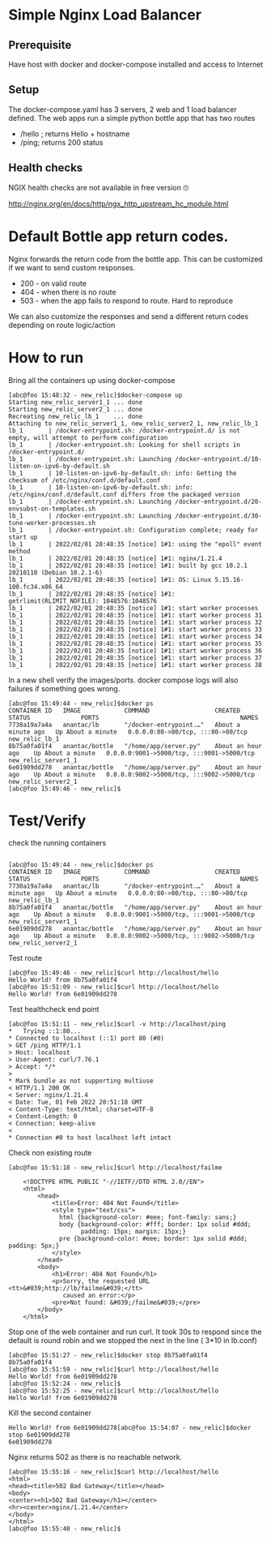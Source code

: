 # Simple Nginx Load Balancer

## Prerequisite
  Have host with docker and docker-compose installed and access to Internet

## Setup 
The docker-compose.yaml has 3 servers, 2 web and 1 load balancer defined.
The web apps run a simple python bottle app that has two routes
  - /hello ; returns Hello + hostname
  - /ping; returns 200 status


## Health checks
NGIX health checks are not available in free version :roll_eyes:

http://nginx.org/en/docs/http/ngx_http_upstream_hc_module.html


# Default Bottle app return codes. 

  Nginx forwards the return code from the bottle app. This can be customized if we want to send custom responses.
  - 200 - on valid route
  - 404 - when there is no route
  - 503 - when the app fails to respond to route. Hard to reproduce
  
  We can also customize the responses and send a different return codes depending on route logic/action

# How to run

Bring all the containers up using docker-compose

```
[abc@foo 15:48:32 - new_relic]$docker-compose up
Starting new_relic_server1_1 ... done
Starting new_relic_server2_1 ... done
Recreating new_relic_lb_1    ... done
Attaching to new_relic_server1_1, new_relic_server2_1, new_relic_lb_1
lb_1       | /docker-entrypoint.sh: /docker-entrypoint.d/ is not empty, will attempt to perform configuration
lb_1       | /docker-entrypoint.sh: Looking for shell scripts in /docker-entrypoint.d/
lb_1       | /docker-entrypoint.sh: Launching /docker-entrypoint.d/10-listen-on-ipv6-by-default.sh
lb_1       | 10-listen-on-ipv6-by-default.sh: info: Getting the checksum of /etc/nginx/conf.d/default.conf
lb_1       | 10-listen-on-ipv6-by-default.sh: info: /etc/nginx/conf.d/default.conf differs from the packaged version
lb_1       | /docker-entrypoint.sh: Launching /docker-entrypoint.d/20-envsubst-on-templates.sh
lb_1       | /docker-entrypoint.sh: Launching /docker-entrypoint.d/30-tune-worker-processes.sh
lb_1       | /docker-entrypoint.sh: Configuration complete; ready for start up
lb_1       | 2022/02/01 20:48:35 [notice] 1#1: using the "epoll" event method
lb_1       | 2022/02/01 20:48:35 [notice] 1#1: nginx/1.21.4
lb_1       | 2022/02/01 20:48:35 [notice] 1#1: built by gcc 10.2.1 20210110 (Debian 10.2.1-6) 
lb_1       | 2022/02/01 20:48:35 [notice] 1#1: OS: Linux 5.15.16-100.fc34.x86_64
lb_1       | 2022/02/01 20:48:35 [notice] 1#1: getrlimit(RLIMIT_NOFILE): 1048576:1048576
lb_1       | 2022/02/01 20:48:35 [notice] 1#1: start worker processes
lb_1       | 2022/02/01 20:48:35 [notice] 1#1: start worker process 31
lb_1       | 2022/02/01 20:48:35 [notice] 1#1: start worker process 32
lb_1       | 2022/02/01 20:48:35 [notice] 1#1: start worker process 33
lb_1       | 2022/02/01 20:48:35 [notice] 1#1: start worker process 34
lb_1       | 2022/02/01 20:48:35 [notice] 1#1: start worker process 35
lb_1       | 2022/02/01 20:48:35 [notice] 1#1: start worker process 36
lb_1       | 2022/02/01 20:48:35 [notice] 1#1: start worker process 37
lb_1       | 2022/02/01 20:48:35 [notice] 1#1: start worker process 38
```

In a new shell verify the images/ports. docker compose logs will also failures if something goes wrong.

```
[abc@foo 15:49:44 - new_relic]$docker ps
CONTAINER ID   IMAGE            COMMAND                  CREATED              STATUS              PORTS                                       NAMES
7730a19a7a4a   anantac/lb       "/docker-entrypoint.…"   About a minute ago   Up About a minute   0.0.0.0:80->80/tcp, :::80->80/tcp           new_relic_lb_1
8b75a0fa01f4   anantac/bottle   "/home/app/server.py"    About an hour ago    Up About a minute   0.0.0.0:9001->5000/tcp, :::9001->5000/tcp   new_relic_server1_1
6e01909dd278   anantac/bottle   "/home/app/server.py"    About an hour ago    Up About a minute   0.0.0.0:9002->5000/tcp, :::9002->5000/tcp   new_relic_server2_1
[abc@foo 15:49:46 - new_relic]$
```

# Test/Verify

check the running containers

```

[abc@foo 15:49:44 - new_relic]$docker ps
CONTAINER ID   IMAGE            COMMAND                  CREATED              STATUS              PORTS                                       NAMES
7730a19a7a4a   anantac/lb       "/docker-entrypoint.…"   About a minute ago   Up About a minute   0.0.0.0:80->80/tcp, :::80->80/tcp           new_relic_lb_1
8b75a0fa01f4   anantac/bottle   "/home/app/server.py"    About an hour ago    Up About a minute   0.0.0.0:9001->5000/tcp, :::9001->5000/tcp   new_relic_server1_1
6e01909dd278   anantac/bottle   "/home/app/server.py"    About an hour ago    Up About a minute   0.0.0.0:9002->5000/tcp, :::9002->5000/tcp   new_relic_server2_1

```

Test route

```
[abc@foo 15:49:46 - new_relic]$curl http://localhost/hello
Hello World! from 8b75a0fa01f4
[abc@foo 15:51:09 - new_relic]$curl http://localhost/hello
Hello World! from 6e01909dd278
```
Test healthcheck end point

```
[abc@foo 15:51:11 - new_relic]$curl -v http://localhost/ping
*   Trying ::1:80...
* Connected to localhost (::1) port 80 (#0)
> GET /ping HTTP/1.1
> Host: localhost
> User-Agent: curl/7.76.1
> Accept: */*
> 
* Mark bundle as not supporting multiuse
< HTTP/1.1 200 OK
< Server: nginx/1.21.4
< Date: Tue, 01 Feb 2022 20:51:18 GMT
< Content-Type: text/html; charset=UTF-8
< Content-Length: 0
< Connection: keep-alive
< 
* Connection #0 to host localhost left intact
```

Check non existing route

```
[abc@foo 15:51:18 - new_relic]$curl http://localhost/failme

    <!DOCTYPE HTML PUBLIC "-//IETF//DTD HTML 2.0//EN">
    <html>
        <head>
            <title>Error: 404 Not Found</title>
            <style type="text/css">
              html {background-color: #eee; font-family: sans;}
              body {background-color: #fff; border: 1px solid #ddd;
                    padding: 15px; margin: 15px;}
              pre {background-color: #eee; border: 1px solid #ddd; padding: 5px;}
            </style>
        </head>
        <body>
            <h1>Error: 404 Not Found</h1>
            <p>Sorry, the requested URL <tt>&#039;http://lb/failme&#039;</tt>
               caused an error:</p>
            <pre>Not found: &#039;/failme&#039;</pre>
        </body>
    </html>

```

Stop one of the web container and run curl. 
It took 30s to respond since the default is round robin and we stopped the next in the line ( 3*10 in lb.conf)


```
[abc@foo 15:51:27 - new_relic]$docker stop 8b75a0fa01f4
8b75a0fa01f4
[abc@foo 15:51:59 - new_relic]$curl http://localhost/hello
Hello World! from 6e01909dd278
[abc@foo 15:52:24 - new_relic]$
[abc@foo 15:52:25 - new_relic]$curl http://localhost/hello
Hello World! from 6e01909dd278

```
Kill the second container

```
Hello World! from 6e01909dd278[abc@foo 15:54:07 - new_relic]$docker stop 6e01909dd278
6e01909dd278
```

Nginx returns 502 as there is no reachable network.

```
[abc@foo 15:55:16 - new_relic]$curl http://localhost/hello
<html>
<head><title>502 Bad Gateway</title></head>
<body>
<center><h1>502 Bad Gateway</h1></center>
<hr><center>nginx/1.21.4</center>
</body>
</html>
[abc@foo 15:55:40 - new_relic]$

```

